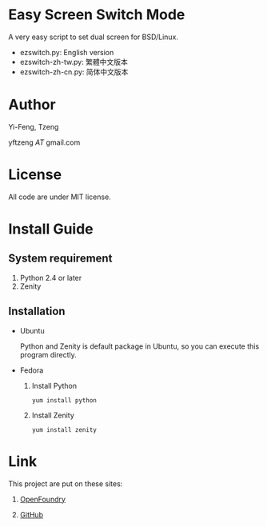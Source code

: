 Easy Screen Switch Mode
=======================

A very easy script to set dual screen for BSD/Linux.

- ezswitch.py: English version
- ezswitch-zh-tw.py: 繁體中文版本
- ezswitch-zh-cn.py: 简体中文版本


Author
======

Yi-Feng, Tzeng <ant>

yftzeng _AT_ gmail.com


License
=======

All code are under MIT license.


Install Guide
=============

System requirement
------------------

  1. Python 2.4 or later
  2. Zenity


Installation
------------

* Ubuntu

  Python and Zenity is default package in Ubuntu, so you can execute this program directly.

* Fedora

  1. Install Python

     <code>yum install python</code>

  2. Install Zenity

     <code>yum install zenity</code>


Link
====

  This project are put on these sites:

  1. [OpenFoundry](http://www.openfoundry.org/of/projects/1242/)

  2. [GitHub](git@github.com:yftzeng/ezswitch.git)

